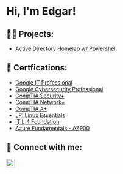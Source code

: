 <h1>Hi, I'm Edgar! <br/><a href="https://github.com/edgarjvalen"></a></h1>

<h2>👨‍💻 Projects:</h2>

- [Active Directory Homelab w/ Powershell](https://github.com/joshmadakor1/Algorithms-Practice)
  
<h2>📄 Certfications:</h2>

  - [Google IT Professional](https://github.com/joshmadakor1/Algorithms-Practice)
  - [Google Cybersecurity Professional](https://github.com/joshmadakor1/Algorithms-Practice)
  - [CompTIA Security+](https://github.com/joshmadakor1/Algorithms-Practice)
  - [CompTIA Network+](https://github.com/joshmadakor1/Algorithms-Practice)
  - [CompTIA A+](https://github.com/joshmadakor1/Algorithms-Practice)
  - [LPI Linux Essentials](https://github.com/joshmadakor1/Algorithms-Practice)
  - [ITIL 4 Foundation](https://github.com/joshmadakor1/Algorithms-Practice)
  - [Azure Fundamentals - AZ900](https://github.com/joshmadakor1/Algorithms-Practice)

<h2> 🤳 Connect with me:</h2>

[<img align="left" alt="JoshMadakor | LinkedIn" width="22px" src="https://cdn.jsdelivr.net/npm/simple-icons@v3/icons/linkedin.svg" />][linkedin]

[linkedin]: https://linkedin.com/in/edgarvalenz
